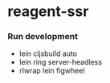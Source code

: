 # reagent-ssr

### Run development
- lein cljsbuild auto
- lein ring server-headless
- rlwrap lein figwheel
